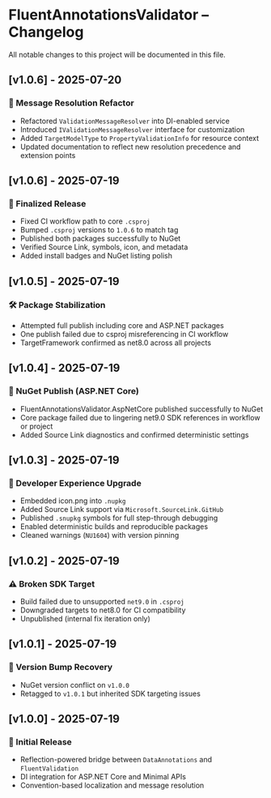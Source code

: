 # FluentAnnotationsValidator – Changelog

All notable changes to this project will be documented in this file.

## [v1.0.6] - 2025-07-20
### 🧠 Message Resolution Refactor
- Refactored `ValidationMessageResolver` into DI-enabled service
- Introduced `IValidationMessageResolver` interface for customization
- Added `TargetModelType` to `PropertyValidationInfo` for resource context
- Updated documentation to reflect new resolution precedence and extension points

## [v1.0.6] - 2025-07-19
### 🚀 Finalized Release
- Fixed CI workflow path to core `.csproj`
- Bumped `.csproj` versions to `1.0.6` to match tag
- Published both packages successfully to NuGet
- Verified Source Link, symbols, icon, and metadata
- Added install badges and NuGet listing polish

## [v1.0.5] - 2025-07-19
### 🛠 Package Stabilization
- Attempted full publish including core and ASP.NET packages
- One publish failed due to csproj misreferencing in CI workflow
- TargetFramework confirmed as net8.0 across all projects

## [v1.0.4] - 2025-07-19
### 🚀 NuGet Publish (ASP.NET Core)
- FluentAnnotationsValidator.AspNetCore published successfully to NuGet
- Core package failed due to lingering net9.0 SDK references in workflow or project
- Added Source Link diagnostics and confirmed deterministic settings

## [v1.0.3] - 2025-07-19
### 🧠 Developer Experience Upgrade
- Embedded icon.png into `.nupkg`
- Added Source Link support via `Microsoft.SourceLink.GitHub`
- Published `.snupkg` symbols for full step-through debugging
- Enabled deterministic builds and reproducible packages
- Cleaned warnings (`NU1604`) with version pinning

## [v1.0.2] - 2025-07-19
### ⚠️ Broken SDK Target
- Build failed due to unsupported `net9.0` in `.csproj`
- Downgraded targets to net8.0 for CI compatibility
- Unpublished (internal fix iteration only)

## [v1.0.1] - 2025-07-19
### 🧹 Version Bump Recovery
- NuGet version conflict on `v1.0.0`
- Retagged to `v1.0.1` but inherited SDK targeting issues

## [v1.0.0] - 2025-07-19
### 🎉 Initial Release
- Reflection-powered bridge between `DataAnnotations` and `FluentValidation`
- DI integration for ASP.NET Core and Minimal APIs
- Convention-based localization and message resolution
